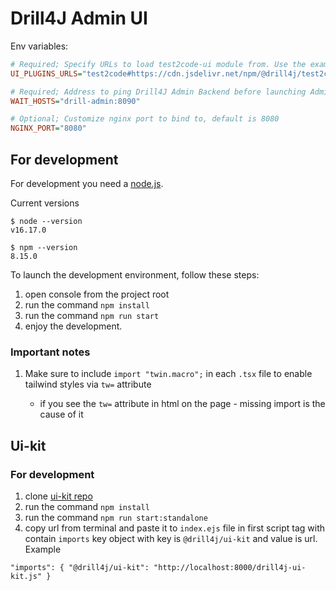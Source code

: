# Drill4J Admin UI

Env variables:

```ini
# Required; Specify URLs to load test2code-ui module from. Use the example string below to use test2code-ui@0.8.0-78
UI_PLUGINS_URLS="test2code#https://cdn.jsdelivr.net/npm/@drill4j/test2code-ui@0.8.0-78/dist/Drill4J-test-to-code.js"

# Required; Address to ping Drill4J Admin Backend before launching Admin UI
WAIT_HOSTS="drill-admin:8090"

# Optional; Customize nginx port to bind to, default is 8080
NGINX_PORT="8080"
```

## For development

For development you need a [node.js](https://nodejs.org).

Current versions
```
$ node --version
v16.17.0

$ npm --version
8.15.0
```

To launch the development environment, follow these steps:

1. open console from the project root
2. run the command `npm install`
3. run the command `npm run start`
4. enjoy the development.

### Important notes

1. Make sure to include `import "twin.macro";` in each `.tsx` file to enable tailwind styles via `tw=` attribute

    - if you see the `tw=` attribute in html on the page - missing import is the cause of it

## Ui-kit

### For development

1. clone [ui-kit repo](https://github.com/Drill4J/ui-kit)
2. run the command `npm install`
3. run the command `npm run start:standalone`
4. copy url from terminal and paste it to `index.ejs` file in first script tag with contain `imports` key object with key is `@drill4j/ui-kit` and value is url. Example

``
"imports": {
    "@drill4j/ui-kit": "http://localhost:8000/drill4j-ui-kit.js"
}
``

